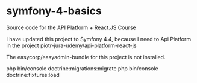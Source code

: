 # symfony-4-basics
Source code for the API Platform + React.JS Course

I have updated this project to Symfony 4.4, because I need to Api Platform in the project piotr-jura-udemy/api-platform-react-js

The easycorp/easyadmin-bundle for this project is not installed.

php bin/console doctrine:migrations:migrate 
php bin/console doctrine:fixtures:load
